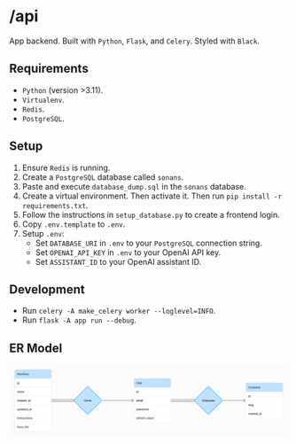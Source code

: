 # /api

App backend. Built with `Python`, `Flask`, and `Celery`. Styled with `Black`.

## Requirements

- `Python` (version >3.11).
- `Virtualenv`.
- `Redis`.
- `PostgreSQL`.

## Setup

1. Ensure `Redis` is running.
2. Create a `PostgreSQL` database called `sonans`.
3. Paste and execute `database_dump.sql` in the `sonans` database.
4. Create a virtual environment. Then activate it. Then run `pip install -r requirements.txt`.
5. Follow the instructions in `setup_database.py` to create a frontend login.
6. Copy `.env.template` to `.env`.
7. Setup `.env`:
   - Set `DATABASE_URI` in `.env` to your `PostgreSQL` connection string.
   - Set `OPENAI_API_KEY` in `.env` to your OpenAI API key.
   - Set `ASSISTANT_ID` to your OpenAI assistant ID.

## Development

- Run `celery -A make_celery worker --loglevel=INFO`.
- Run `flask -A app run --debug`.

## ER Model

![ER Model](./diagram.png)
